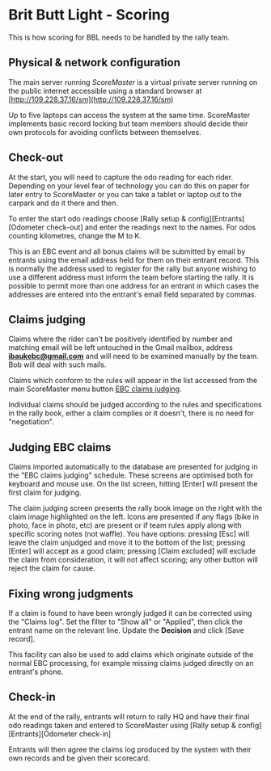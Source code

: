 # Brit Butt Light - Scoring

This is how scoring for BBL needs to be handled by the rally team.

## Physical & network configuration
The main server running *ScoreMaster* is a virtual private server running on the public internet accessible using a standard browser at [http://109.228.37.16/sm](http://109.228.37.16/sm)

Up to five laptops can access the system at the same time. ScoreMaster implements basic record locking but team members should decide their own protocols for avoiding conflicts between themselves.

## Check-out
At the start, you will need to capture the odo reading for each rider. Depending on your level fear of technology you can do this on paper for later entry to ScoreMaster or you can take a tablet or laptop out to the carpark and do it there and then.

To enter the start odo readings choose [Rally setup & config][Entrants][Odometer check-out] and enter the readings next to the names. For odos counting kilometres, change the M to K.

This is an EBC event and all bonus claims will be submitted by email by entrants using the email address held for them on their entrant record. This is normally the address used to register for the rally but anyone wishing to use a different address must inform the team before starting the rally. It is possible to permit more than one address for an entrant in which cases the addresses are entered into the entrant's email field separated by commas.

## Claims judging
Claims where the rider can't be positively identified by number and matching email will be left untouched in the Gmail mailbox, address **ibaukebc@gmail.com** and will need to be examined manually by the team. Bob will deal with such mails.

Claims which conform to the rules will appear in the list accessed from the main ScoreMaster menu button [EBC claims judging](#judging-ebc-claims).

Individual claims should be judged according to the rules and specifications in the rally book, either a claim complies or it doesn't, there is no need for "negotiation".

## Judging EBC claims
Claims imported automatically to the database are presented for judging in the "EBC claims judging" schedule. These screens are optimised both for keyboard and mouse use. On the list screen, hitting [Enter] will present the first claim for judging.

The claim judging screen presents the rally book image on the right with the claim image highlighted on the left. Icons are presented if any flags (bike in photo, face in photo, etc) are present or if team rules apply along with specific scoring notes (not waffle). You have options: pressing [Esc] will leave the claim unjudged and move it to the bottom of the list; pressing [Enter] will accept as a good claim; pressing [Claim excluded] will exclude the claim from consideration, it will not affect scoring; any other button will reject the claim for cause.


## Fixing wrong judgments
If a claim is found to have been wrongly judged it can be corrected using the "Claims log". Set the filter to "Show all" or "Applied", then click the entrant name on the relevant line. Update the **Decision** and click [Save record].

This facility can also be used to add claims which originate outside of the normal EBC processing, for example missing claims judged directly on an entrant's phone.

## Check-in
At the end of the rally, entrants will return to rally HQ and have their final odo readings taken and entered to ScoreMaster using [Rally setup & config][Entrants][Odometer check-in]

Entrants will then agree the claims log produced by the system with their own records and be given their scorecard.

